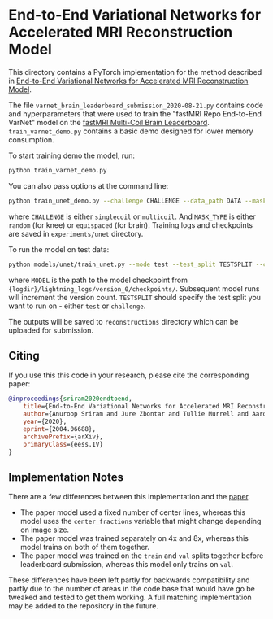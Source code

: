 # End-to-End Variational Networks for Accelerated MRI Reconstruction Model

This directory contains a PyTorch implementation for the method described in [End-to-End Variational Networks for Accelerated MRI Reconstruction Model](https://arxiv.org/abs/2004.06688).

The file `varnet_brain_leaderboard_submission_2020-08-21.py` contains code and hyperparameters that were used to train the "fastMRI Repo End-to-End VarNet" model on the [fastMRI Multi-Coil Brain Leaderboard](https://fastmri.org/leaderboards/). `train_varnet_demo.py` contains a basic demo designed for lower memory consumption.

To start training demo the model, run:

```bash
python train_varnet_demo.py
```

You can also pass options at the command line:

```bash
python train_unet_demo.py --challenge CHALLENGE --data_path DATA --mask_type MASK_TYPE
```

where `CHALLENGE` is either `singlecoil` or `multicoil`. And `MASK_TYPE` is either `random` (for knee) or `equispaced` (for brain). Training logs and checkpoints are saved in `experiments/unet` directory.

To run the model on test data:

```bash
python models/unet/train_unet.py --mode test --test_split TESTSPLIT --challenge CHALLENGE --data-path DATA --resume_from_checkpoint MODEL
```

where `MODEL` is the path to the model checkpoint from `{logdir}/lightning_logs/version_0/checkpoints/`. Subsequent model runs will increment the version count. `TESTSPLIT` should specify the test split you want to run on - either `test` or `challenge`.

The outputs will be saved to `reconstructions` directory which can be uploaded for submission.

## Citing

If you use this this code in your research, please cite the corresponding paper:

```BibTeX
@inproceedings{sriram2020endtoend,
    title={End-to-End Variational Networks for Accelerated MRI Reconstruction},
    author={Anuroop Sriram and Jure Zbontar and Tullie Murrell and Aaron Defazio and C. Lawrence Zitnick and Nafissa Yakubova and Florian Knoll and Patricia Johnson},
    year={2020},
    eprint={2004.06688},
    archivePrefix={arXiv},
    primaryClass={eess.IV}
}
```

## Implementation Notes

There are a few differences between this implementation and the [paper](https://arxiv.org/abs/2004.06688).

- The paper model used a fixed number of center lines, whereas this model uses the `center_fractions` variable that might change depending on image size.
- The paper model was trained separately on 4x and 8x, whereas this model trains on both of them together.
- The paper model was trained on the `train` and `val` splits together before leaderboard submission, whereas this model only trains on `val`.

These differences have been left partly for backwards compatibility and partly due to the number of areas in the code base that would have go be tweaked and tested to get them working. A full matching implementation may be added to the repository in the future.
